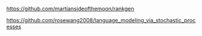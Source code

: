 https://github.com/martiansideofthemoon/rankgen

https://github.com/rosewang2008/language_modeling_via_stochastic_processes
